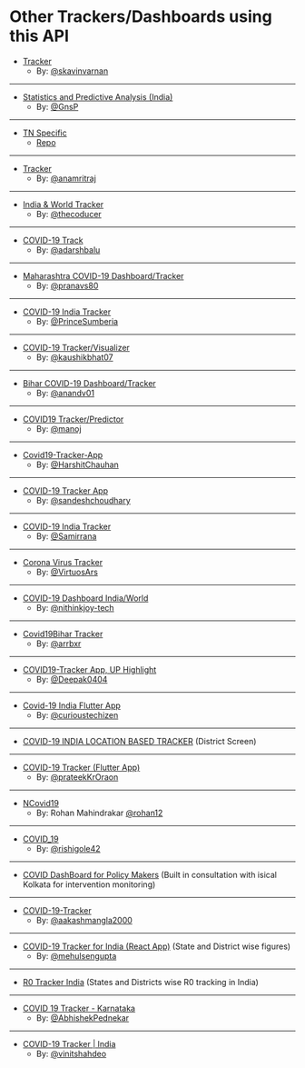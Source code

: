 # Other Trackers/Dashboards using this API

- [Tracker](https://covidstat.info/)
  - By: [@skavinvarnan](https://github.com/skavinvarnan)

---

- [Statistics and Predictive Analysis (India)](https://gnsp.in/covid19/)
  - By: [@GnsP](https://github.com/GnsP)

---

- [TN Specific](https://covid19trackerbk.netlify.app/)
  - [Repo](https://github.com/dynamicbalaji/covid19-tracker)

---

- [Tracker](https://livecovid.in/)
  - By: [@anamritraj](https://github.com/anamritraj/livecovid.in-webapp)

---

- [India & World Tracker](http://tcovid19.herokuapp.com/)
  - By: [@thecoducer](https://github.com/thecoducer)

---

- [COVID-19 Track](http://github.com/adarshbalu/covid_track/)
  - By: [@adarshbalu](https://github.com/adarshbalu)

---

- [Maharashtra COVID-19 Dashboard/Tracker](http://covid.pranavsheth.com/)
  - By: [@pranavs80](https://github.com/pranavs80)

---

- [COVID-19 India Tracker](https://covidindiatracker.netlify.app/)
  - By: [@PrinceSumberia](https://github.com/PrinceSumberia)

---

- [COVID-19 Tracker/Visualizer](https://coronago.cf/)
  - By: [@kaushikbhat07](https://github.com/kaushikbhat07)

---

- [Bihar COVID-19 Dashboard/Tracker](https://coronainbihar.github.io/)
  - By: [@anandv01](https://github.com/anandv01)

---

- [COVID19 Tracker/Predictor](https://track-covid-19ind.herokuapp.com/)
  - By: [@manoj](https://github.com/ManojNallusamy)

---

- [Covid19-Tracker-App](https://harshitchauhan.github.io/Covid19-Tracker-App/)
  - By: [@HarshitChauhan](https://github.com/HarshitChauhan)

---

- [COVID-19 Tracker App](https://corona-india.live/)
  - By: [@sandeshchoudhary](https://github.com/sandeshchoudhary)

---

- [COVID-19 India Tracker](https://covid19indiaa.000webhostapp.com)
  - By: [@Samirrana](https://github.com/samirrana1011)

---

- [Corona Virus Tracker](https://virtuosars.github.io/CovidLive)
  - By: [@VirtuosArs](https://github.com/VirtuosArs)

---

- [COVID-19 Dashboard India/World](https://nkjcovid19.herokuapp.com/india)
  - By: [@nithinkjoy-tech](https://github.com/nithinkjoy-tech)

---

- [Covid19Bihar Tracker](https://covid19bihar.github.io/)
  - By: [@arrbxr](https://github.com/arrbxr)

---

- [COVID19-Tracker App, UP Highlight](https://www.covid19-tracker.in/)
  - By: [@Deepak0404](https://github.com/Deepak0404)

---

- [Covid-19 India Flutter App](https://github.com/curioustechizen/covid19india-flutter)
  - By: [@curioustechizen](https://github.com/curioustechizen)

---

- [COVID-19 INDIA LOCATION BASED TRACKER](https://covid2.in) (District Screen)

---

- [COVID-19 Tracker (Flutter App)](https://github.com/prateekKrOraon/covid19_tracker)
  - By: [@prateekKrOraon](https://github.com/prateekKrOraon)

---

- [NCovid19](http://covid.softycom.in)
  - By: Rohan Mahindrakar [@rohan12](https://github.com/ROHAN12)

---

- [COVID_19](https://web2.eu5.org)
  - By: [@rishigole42](https://github.com/rishigole42/)

---

- [COVID DashBoard for Policy Makers](https://covid19kol.herokuapp.com/) (Built in consultation with isical Kolkata for intervention monitoring)

---

- [COVID-19-Tracker](https://aakashmangla2000.github.io/Covid-19-India-Website/)
  - By: [@aakashmangla2000](https://github.com/Aakashmangla2000)

---

- [COVID-19 Tracker for India (React App)](https://covid19indiastatus-da4dc.web.app) (State and District wise figures)
  - By: [@mehulsengupta](https://github.com/mehulsengupta/)

---

- [R0 Tracker India](https://www.nidhigupta.live/rtcovid) (States and Districts wise R0 tracking in India)

---

- [COVID 19 Tracker - Karnataka](https://kar.covid19-info.website/)
  - By: [@AbhishekPednekar](https://github.com/AbhishekPednekar84)

---

- [COVID-19 Tracker | India](https://indiafightscorona.netlify.app/)
  - By: [@vinitshahdeo](https://github.com/vinitshahdeo)
